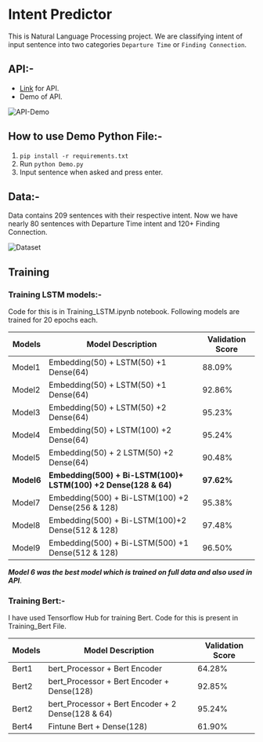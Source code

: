 # Intent Predictor

This is Natural Language Processing project. We are classifying intent of input sentence into two categories `Departure Time` or `Finding Connection`.

## API:-
- [Link](https://intent-predictor.herokuapp.com/) for API.
- Demo of API.

![API-Demo](https://user-images.githubusercontent.com/75840165/127870422-1737baef-3e91-4ff6-b68a-0e5a624089f5.gif)


## How to use Demo Python File:-
1. `pip install -r requirements.txt`
2. Run `python Demo.py`
3. Input sentence when asked and press enter.


## Data:-
Data contains 209 sentences with their respective intent. Now we have nearly 80 sentences with Departure Time intent and 120+ Finding Connection.

![Dataset](https://user-images.githubusercontent.com/75840165/127762650-9ae03b06-04da-4f7b-99f2-2e444be2efe5.png)

## Training 

### Training LSTM models:-
Code for this is in Training_LSTM.ipynb notebook. Following models are trained for 20 epochs each.

| Models  |Model Description                                           |Validation Score|   
|---------|------------------------------------------------------------|----------------| 
| Model1  | Embedding(50) + LSTM(50) +1 Dense(64)                      |    88.09%      |
| Model2  | Embedding(50) + LSTM(50) +1 Dense(64)                      |    92.86%      |       
| Model3  | Embedding(50) + LSTM(50) +2 Dense(64)                      |    95.23%      |    
| Model4  | Embedding(50) + LSTM(100) +2 Dense(64)                     |    95.24%      |     
| Model5  | Embedding(50) + 2 LSTM(50) +2 Dense(64)                    |    90.48%      |    
|**Model6**  | **Embedding(500) + Bi-LSTM(100)+ LSTM(100) +2 Dense(128 & 64)**|    **97.62%**      |       
| Model7  | Embedding(500) + Bi-LSTM(100) +2 Dense(256 & 128)          |    95.38%      |    
| Model8  | Embedding(500) + Bi-LSTM(100)+2 Dense(512 & 128)           |    97.48%      |     
| Model9  | Embedding(500) + Bi-LSTM(500) +1 Dense(512 & 128)          |    96.50%      |    

***Model 6 was the best model which is trained on full data and also used in API***.

### Training Bert:-
I have used Tensorflow Hub for training Bert. Code for this is present in Training_Bert File.

| Models  |Model Description                                           |Validation Score|   
|---------|------------------------------------------------------------|----------------| 
| Bert1   | bert_Processor +  Bert Encoder                             |    64.28%      |
| Bert2   | bert_Processor +  Bert Encoder + Dense(128)                |    92.85%      |
| Bert2   | bert_Processor +  Bert Encoder + 2 Dense(128 & 64)         |    95.24%      |
| Bert4   | Fintune Bert + Dense(128)                                  |    61.90%      |
